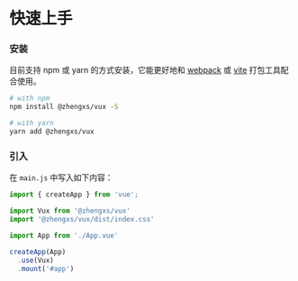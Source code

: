 # 快速上手

### 安装

目前支持 npm 或 yarn 的方式安装，它能更好地和 [webpack][webpack] 或 [vite][vite] 打包工具配合使用。

```bash
# with npm
npm install @zhengxs/vux -S

# with yarn
yarn add @zhengxs/vux
```

### 引入

在 `main.js` 中写入如下内容：

```javascript
import { createApp } from 'vue';

import Vux from '@zhengxs/vux'
import '@zhengxs/vux/dist/index.css'

import App from './App.vue'

createApp(App)
  .use(Vux)
  .mount('#app')
```

[webpack]: https://webpack.docschina.org/
[vite]: https://vitejs.dev/
